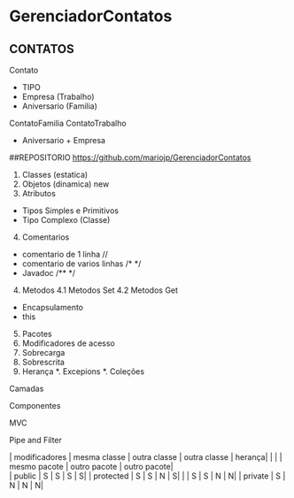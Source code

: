 # GerenciadorContatos

## CONTATOS

Contato 
+ TIPO
+ Empresa (Trabalho)
+ Aniversario (Familia)


ContatoFamilia   ContatoTrabalho
+ Aniversario    + Empresa


##REPOSITORIO
https://github.com/mariojp/GerenciadorContatos

1. Classes (estatica)
2. Objetos (dinamica) new
3. Atributos
- Tipos Simples e Primitivos
- Tipo Complexo (Classe)
4. Comentarios
- comentario de 1 linha //
- comentario de varios linhas /* */
- Javadoc /** */
4. Metodos
	4.1 Metodos Set
	4.2 Metodos Get
- Encapsulamento
- this
5. Pacotes
6. Modificadores de acesso
7. Sobrecarga
8. Sobrescrita
9. Herança
*. Excepions
*. Coleções




Camadas

Componentes

MVC

Pipe and Filter




| modificadores |  mesma classe	| outra classe | outra classe | herança|
|				|	       		| mesmo pacote | outro pacote | outro pacote|           
| public			|       S       | 		S      |      S		  |   S|
| protected		|       S		|	    S      |      N		  |   S|
|               |       S		|		S	   |		  N		  |   N|
| private		|       S		|		N	   |		  N       |   N|
	                                

